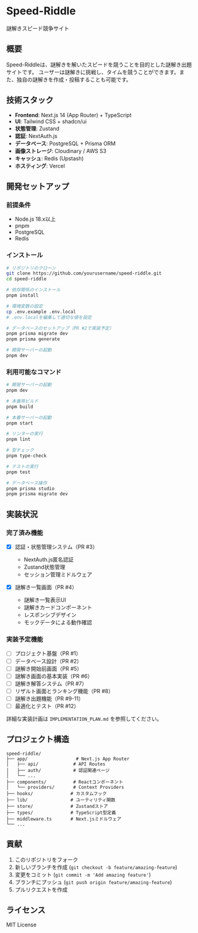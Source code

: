 # Speed-Riddle

謎解きスピード競争サイト

## 概要

Speed-Riddleは、謎解きを解いたスピードを競うことを目的とした謎解き出題サイトです。
ユーザーは謎解きに挑戦し、タイムを競うことができます。また、独自の謎解きを作成・投稿することも可能です。

## 技術スタック

- **Frontend**: Next.js 14 (App Router) + TypeScript
- **UI**: Tailwind CSS + shadcn/ui
- **状態管理**: Zustand
- **認証**: NextAuth.js
- **データベース**: PostgreSQL + Prisma ORM
- **画像ストレージ**: Cloudinary / AWS S3
- **キャッシュ**: Redis (Upstash)
- **ホスティング**: Vercel

## 開発セットアップ

### 前提条件

- Node.js 18.x以上
- pnpm
- PostgreSQL
- Redis

### インストール

```bash
# リポジトリのクローン
git clone https://github.com/yourusername/speed-riddle.git
cd speed-riddle

# 依存関係のインストール
pnpm install

# 環境変数の設定
cp .env.example .env.local
# .env.localを編集して適切な値を設定

# データベースのセットアップ（PR #2で実装予定）
pnpm prisma migrate dev
pnpm prisma generate

# 開発サーバーの起動
pnpm dev
```

### 利用可能なコマンド

```bash
# 開発サーバーの起動
pnpm dev

# 本番用ビルド
pnpm build

# 本番サーバーの起動
pnpm start

# リンターの実行
pnpm lint

# 型チェック
pnpm type-check

# テストの実行
pnpm test

# データベース操作
pnpm prisma studio
pnpm prisma migrate dev
```

## 実装状況

### 完了済み機能

- [x] 認証・状態管理システム（PR #3）
  - NextAuth.js匿名認証
  - Zustand状態管理
  - セッション管理ミドルウェア

- [x] 謎解き一覧画面（PR #4）
  - 謎解き一覧表示UI
  - 謎解きカードコンポーネント
  - レスポンシブデザイン
  - モックデータによる動作確認

### 実装予定機能

- [ ] プロジェクト基盤（PR #1）
- [ ] データベース設計（PR #2）
- [ ] 謎解き開始前画面（PR #5）
- [ ] 謎解き画面の基本実装（PR #6）
- [ ] 謎解き解答システム（PR #7）
- [ ] リザルト画面とランキング機能（PR #8）
- [ ] 謎解き出題機能（PR #9-11）
- [ ] 最適化とテスト（PR #12）

詳細な実装計画は `IMPLEMENTATION_PLAN.md` を参照してください。

## プロジェクト構造

```
speed-riddle/
├── app/                  # Next.js App Router
│   ├── api/             # API Routes
│   ├── auth/            # 認証関連ページ
│   └── ...
├── components/          # Reactコンポーネント
│   └── providers/       # Context Providers
├── hooks/              # カスタムフック
├── lib/                # ユーティリティ関数
├── store/              # Zustandストア
├── types/              # TypeScript型定義
├── middleware.ts       # Next.jsミドルウェア
└── ...
```

## 貢献

1. このリポジトリをフォーク
2. 新しいブランチを作成 (`git checkout -b feature/amazing-feature`)
3. 変更をコミット (`git commit -m 'Add amazing feature'`)
4. ブランチにプッシュ (`git push origin feature/amazing-feature`)
5. プルリクエストを作成

## ライセンス

MIT License